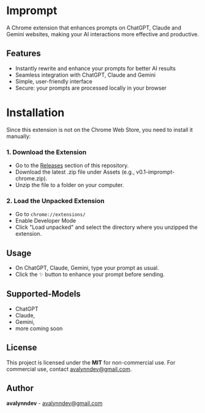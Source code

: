 # Imprompt
A Chrome extension that enhances prompts on ChatGPT, Claude and Gemini websites, making your AI interactions more effective and productive.

## Features
- Instantly rewrite and enhance your prompts for better AI results
- Seamless integration with ChatGPT, Claude and Gemini
- Simple, user-friendly interface
- Secure: your prompts are processed locally in your browser

# Installation
Since this extension is not on the Chrome Web Store, you need to install it manually:

### 1. Download the Extension
- Go to the [Releases](https://github.com/avalynndev/imprompt/releases) section of this repository.
- Download the latest .zip file under Assets (e.g., v0.1-imprompt-chrome.zip).
- Unzip the file to a folder on your computer.

### 2. Load the Unpacked Extension
- Go to `chrome://extensions/`
- Enable Developer Mode
- Click "Load unpacked" and select the directory where you unzipped the extension.

## Usage
- On ChatGPT, Claude, Gemini, type your prompt as usual.
- Click the ✨ button to enhance your prompt before sending.

## Supported-Models
- ChatGPT
- Claude, 
- Gemini, 
- more coming soon

## License
This project is licensed under the **MIT** for non-commercial use.
For commercial use, contact [avalynndev@gmail.com](mailto:avalynndev@gmail.com).

## Author
**avalynndev** - [avalynndev@gmail.com](mailto:avalynndev@gmail.com)
